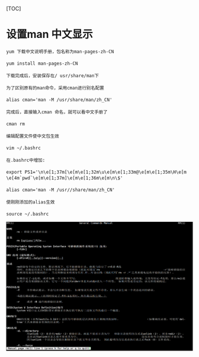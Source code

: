 [TOC]

# 设置man 中文显示

```
yum 下载中文说明手册，包名称为man-pages-zh-CN

yum install man-pages-zh-CN

下载完成后，安装保存在/ usr/share/man下

为了区别原有的man命令，采用cman进行别名配置

alias cman='man -M /usr/share/man/zh_CN'

完成后，直接输入cman 命名，就可以看中文手册了

cman rm

编辑配置文件使中文包生效

vim ~/.bashrc

在.bashrc中增加:

export PS1='\n\e[1;37m[\e[m\e[1;32m\u\e[m\e[1;33m@\e[m\e[1;35m\H\e[m \e[4m`pwd`\e[m\e[1;37m]\e[m\e[1;36m\e[m\n\$'

alias cman='man -M /usr//share/man/zh_CN'

使刚刚添加的alias生效

source ~/.bashrc
```

![image-20210816161802709](../image/image-20210816161802709.png)

